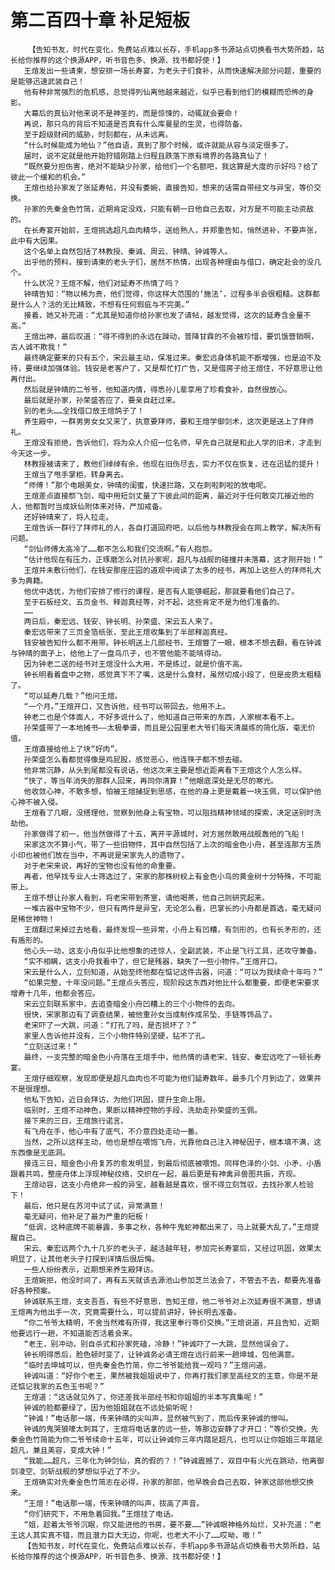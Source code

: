# 第二百四十章 补足短板
        【告知书友，时代在变化，免费站点难以长存，手机app多书源站点切换看书大势所趋，站长给你推荐的这个换源APP，听书音色多、换源、找书都好使！】
       王煊发出一些请柬，想安排一场长寿宴，为老头子们食补，从而快速解决部分问题，重要的是能够迅速武装自己！
       他有种非常强烈的危机感，总觉得列仙离他越来越近，似乎已看到他们的模糊而恐怖的身影。
       大幕后的真仙对他来说不是神圣的，而是惊悚的，动辄就会要命！
       再说，那只鸟的背后不知道是否真有什么库曼星的生灵，也得防备。
       至于超级财阀的威胁，时刻都在，从未远离。
       “什么时候能成为地仙？”他自语，真到了那个时候，或许就能从容与淡定很多了。
       届时，说不定就是他开始狩猎刚踏上归程且跌落下原有境界的各路真仙了！
       “既然要分担伤害，绝对不能缺少孙家，给他们一个名额吧，我这算是大度的示好吗？给了彼此一个缓和的机会。”
       王煊也给孙家发了张延寿帖，并没有委婉，直接告知，想来的话需自带经文与异宝，等价交换。
       孙家的先秦金色竹简，近期肯定没戏，只能有朝一日他自己去取，对方是不可能主动资敌的。
       在长寿宴开始前，王煊挑选超凡血肉精华，送给熟人，并郑重告知，悄然进补，不要声张，此中有大因果。
       这个名单上自然包括了林教授、秦诚、周云、钟晴、钟诚等人。
       出乎他的预料，接到请柬的老头子们，居然不热情，出现各种理由与借口，确定赴会的没几个。
       什么状况？王煊不解，他们对延寿不热情了吗？
       钟晴告知：“物以稀为贵，他们觉得，你这样大范围的‘施法’，过程多半会很粗糙。这群都是什么人？活的无比精致，不想有任何瑕疵与不完美。”
       接着，她又补充道：“尤其是知道你给孙家也发了请帖，越发觉得，这次的延寿含金量不高。”
       王煊出神，最后叹道：“得不得到的永远在躁动，普降甘霖的不会被珍惜，要饥饿营销啊，古人诚不欺我！”
       最终确定要来的只有五个，宋云最主动，保准过来。秦宏远身体机能不断增强，也是迫不及待，要继续加强体验。钱安是老客户了，又是帮忙打广告，又是借房子给王煊住，不好意思让他再付出。
       然后就是钟晴的二爷爷，他知道内情，得悉孙儿辈享用了珍肴食补，自然很放心。
       最后就是孙家，孙荣盛答应了，要亲自赶过来。
       别的老头……全找借口放王煊鸽子了！
       养生殿中，一群男男女女又来了，执意要拜师，要和王煊学御剑术，这次更是送上了拜师礼。
       王煊没有拒绝，告诉他们，将为众人介绍一位名师，早先自己就是和此人学的旧术，才走到今天这一步。
       林教授被请来了，教他们绰绰有余，他现在旧伤尽去，实力不仅在恢复，还在迅猛的提升！
       王煊当了甩手掌柜，转身离去。
       “师傅！”那个电眼美女，钟晴的闺蜜，快速拦路，又在刺啦刺啦的放电呢。
       王煊差点直接祭飞剑，暗中用短剑丈量了下彼此间的距离，最近对于任何敢突兀接近他的人，他都暂时当成妖仙附体来对待，严加戒备。
       还好钟晴来了，将人拉走。
       王煊告诉一群行了拜师礼的人，各自打道回府吧，以后他与林教授会在网上教学，解决所有问题。
       “剑仙师傅太高冷了……都不怎么和我们交流啊。”有人抱怨。
       “估计他现在有压力，正琢磨怎么对抗孙家呢，超凡与战舰的碰撞并未落幕，这才刚开始！”
       王煊并未敷衍他们，在钱安那座庄园的道观中阅读了太多的经书，再加上这些人的拜师礼大多为典籍。
       他优中选优，为他们安排了修行的课程，是否有人能够崛起，那就要看他们自己了。
       至于石板经文、五页金书、释迦真经等，对不起，这些肯定不是为他们准备的。
       ……
       两日后，秦宏远、钱安、钟长明、孙荣盛、宋云五人来了。
       秦宏远带来了三页金箔纸张，至此王煊收集到了半部释迦真经。
       钱安被告知什么都不用带。钟长明送上几部经书，王煊瞥了一眼，根本不想去翻，看在钟诚与钟晴的面子上，给他上了一盘鸟爪子，也不管他能不能啃得动。
       因为钟老二送的经书对王煊没什么大用，不是练过，就是价值不高。
       钟长明看着盘中之物，感觉真下不了嘴，这是什么食材，虽然切成小段了，但是皮质太粗糙了。
       “可以延寿几载？”他问王煊。
       “一个月。”王煊开口，又告诉他，经书可以带回去，他用不上。
       钟老二也是个体面人，不好多说什么了，他知道自己带来的东西，人家根本看不上。
       孙荣盛带了一本地摊书——太极拳谱，而且是公园里老大爷们每天清晨练的简化版，毫无价值。
       王煊直接给他上了块“好肉”。
       孙荣盛怎么看都觉得像是鸡屁股，感觉恶心，他连筷子都不想去碰。
       他非常沉静，从头到尾都没有说话，他这次来主要是想近距离看下王煊这个人怎么样。
       “快了，等当年消失的那群人回来，再同你清算！”他眼底深处是无尽的寒光。
       他收敛心神，不敢多想，怕被王煊捕捉到思感，在他的身上更是戴着一块玉佩，可以保护他心神不被入侵。
       王煊看了几眼，没搭理他，觉察到他身上有宝物，可以阻挡精神领域的探索，决定送别时洗劫他。
       孙家做得了初一，他当然做得了十五，离开平源城时，对方居然敢用战舰轰他的飞船！
       宋家这次不算小气，带了一些旧物件，其中自然包括了上次的暗金色小舟，甚至连那方玉质小印也被他们放在当中，不再说是宋家先人的遗物了。
       对于老宋来说，再好的宝物也没有他的命重要。
       再者，他早找专业人士筛选过了，宋家的那株树杈上有金色小鸟的黄金树十分特殊，不可能带上。
       王煊不想让孙家人看到，将老宋带到茶室，请他喝茶，他自己则研究起来。
       一堆古器中宝物不少，但只有两件是异宝，无论怎么看，巴掌长的小舟都是首选，毫无疑问是稀世神物！
       王煊翻过来掉过去地看，最终发现一些异常，小舟上有凹糟，有剑形的，也有长矛形的，还有盾形的。
       他心头一动，这支小舟似乎比他想象的还惊人，全副武装，不止是飞行工具，还攻守兼备。
       “实不相瞒，这支小舟我看中了，但它是残器，缺失了一些小物件。”王煊开口。
       宋云是什么人，立刻知道，从始至终他都在惦记这件古器，问道：“可以为我续命十年吗？”
       “如果完整，十年没问题。”王煊点头答应，现阶段这东西对他比什么都重要，即便老宋要求增寿十几年，他都会答应。
       宋云立刻联系家中，去追查暗金小舟凹糟上的三个小物件的去向。
       很快，宋家那边有了调查结果，被他重孙女当成制作成吊坠、手链等饰品了。
       老宋吓了一大跳，问道：“打孔了吗，是否损坏了？”
       家里人告诉他并没有，三个小物件特别坚硬，钻不了孔。
       “立刻送过来！”
       最终，一支完整的暗金色小舟落在王煊手中，他热情的请老宋、钱安、秦宏远吃了一顿长寿宴。
       王煊仔细观察，发现即便是超凡血肉也不可能为他们延寿数年，最多几个月到边了，效果并不是很理想。
       他私下告知，近日会拜访，为他们巩固，提升生命上限。
       临别时，王煊不动神色，果断以精神控物的手段，洗劫走孙荣盛的玉佩。
       接下来的三日，王煊旅行诺言。
       有飞舟在手，他心中有了底气，不介意四处走动一番。
       当然，之所以这样主动，他也是想在喂饱飞舟，光靠他自己注入神秘因子，根本填不满，这东西像是无底洞。
       接连三日，暗金色小舟复苏的愈发明显，到最后彻底被喂饱。同样色泽的小剑、小矛、小盾跟着共鸣，整座舟体上浮现神秘纹络，交织在一起，最后更是有神禽异兽图共振，齐现。
       王煊动容，这支小舟绝非一般的异宝，越看越是喜欢，恨不得立刻驾驭，去找孙家人检验下！
       最后，他只是在苏河中试了试，异常满意！
       毫无疑问，他补足了最为严重的短板！
       “低调，这种底牌不能暴露，多事之秋，各种牛鬼蛇神都出来了，马上就要大乱了。”王煊提醒自己。
       宋云、秦宏远两个九十几岁的老头子，越活越年轻，参加完长寿宴后，又经过巩固，效果太明显了，让其他老头子打探到详情后很后悔。
       一些人纷纷表示，近期想来养生殿拜访。
       王煊婉拒，他没时间了，再有五天就该去源池山参加芝兰法会了，不管去不去，都要先准备好各种预案。
       钟诚联系王煊，支支吾吾，有些不好意思，告知王煊，他二爷爷对上次延寿很不满意，想请王煊再为他出手一次，究竟需要什么，可以提前讲好，钟长明去准备。
       “你二爷爷太精明，不舍当然难有所得，我这里奉行等价交换。”王煊说道，并且告知，近期他要远行一趟，不知道能否活着会来。
       “老王，别冲动，别自杀式和孙家死磕，冷静！”钟诚吓了一大跳，显然他误会了。
       钟长明得悉后，脸色顿时变了，让钟诚务必请王煊在远行前来一趟坤城，包他满意。
       “临时去坤城可以，但先秦金色竹简，你二爷爷能给我一观吗？”王煊问道。
       钟诚叫道：“好你个老王，果然被我姐姐说中了，你再打我们家至高经文的主意，你是不是还惦记我家的五色玉书呢？”
       王煊道：“这话就见外了，你还差我半部经书和你姐姐的半本写真集呢！”
       钟诚的脸都要绿了，因为他姐姐就在不远处偷听呢！
       “钟诚！”电话那一端，传来钟晴的尖叫声，显然被气到了，而后传来钟诚的惨叫。
       钟诚的鬼哭狼嚎太刺耳了，王煊将电话拿的远一些，等那边安静了才开口：“等价交换，先秦金色竹简能为你二爷爷续命十五年，可以让钟诚你三年内踏足超凡，也可以让你姐姐三年踏足超凡，兼且美容，变成大钟！”
       “我能……超凡，三年化为钟剑仙，真的假的？！”钟诚震撼了，双目中有火光在跳动，他离御剑凌空、剑斩战舰的梦想似乎近了不少。
       王煊确实对先秦金色竹简志在必得，孙家的那部，他早晚会自己去取，钟家这部他想交换来。
       “王煊！”电话那一端，传来钟晴的叫声，拔高了声音。
       “你们研究下，不用急着回我。”王煊挂了电话。
       “姐，趁着太爷爷沉眠，你又能进他的书房，要不要……”钟诚眼神格外灿烂，又补充道：“老王这人其实真不错，而且潜力巨大无边，你呢，也老大不小了……哎呦，嗷！”
       【告知书友，时代在变化，免费站点难以长存，手机app多书源站点切换看书大势所趋，站长给你推荐的这个换源APP，听书音色多、换源、找书都好使！】